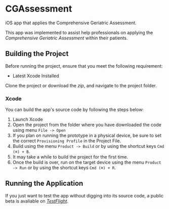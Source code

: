 # CGAssessment
iOS app that applies the Comprehensive Geriatric Assessment.

This app was implemented to assist help professionals on applying the *Comprehensive Geriatric Assessment* within their patients.

## Building the Project
Before running the project, ensure that you meet the following requirement:

* Latest Xcode Installed

Clone the project or download the *zip*, and navigate to the project folder.

### Xcode
You can build the app's source code by following the steps below:

1. Launch Xcode
2. Open the project from the folder where you have downloaded the code using menu `File -> Open`
3. If you plan on running the prototype in a physical device, be sure to set the correct `Provisioning Profile` in the Project File.
4. Build using the menu `Product -> Build` or by using the shortcut keys `Cmd (⌘) + B`.
5. It may take a while to build the project for the first time.
6. Once the build is over, run on the target device using the menu `Product -> Run` or by using the shortcut keys `Cmd (⌘) + R`.

## Running the Application
If you just want to test the app without digging into its source code, a public beta is avaliable on [*TestFlight*](https://testflight.apple.com/join/HExHWotG).

